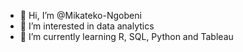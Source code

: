 - 👋 Hi, I’m @Mikateko-Ngobeni
- 👀 I’m interested in data analytics
- 🌱 I’m currently learning R, SQL, Python and Tableau


<!---
Mikateko-Ngobeni/Mikateko-Ngobeni is a ✨ special ✨ repository because its `README.md` (this file) appears on your GitHub profile.
You can click the Preview link to take a look at your changes.
--->
